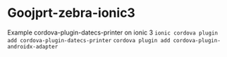 # Goojprt-zebra-ionic3
Example cordova-plugin-datecs-printer on ionic 3
`ionic cordova plugin add cordova-plugin-datecs-printer`
`cordova plugin add cordova-plugin-androidx-adapter`
